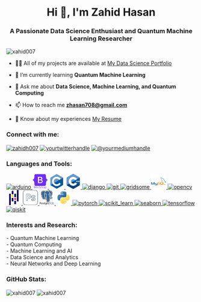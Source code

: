 <h1 align="center">Hi 👋, I'm Zahid Hasan</h1>
<h3 align="center">A Passionate Data Science Enthusiast and Quantum Machine Learning Researcher</h3>

<p align="left"> <img src="https://komarev.com/ghpvc/?username=xahid007&label=Profile%20views&color=0e75b6&style=flat" alt="xahid007" /> </p>

- 👨‍💻 All of my projects are available at [My Data Science Portfolio](https://github.com/xahid007/Data-Science-Portfolio)

- 🌱 I’m currently learning **Quantum Machine Learning**

- 💬 Ask me about **Data Science, Machine Learning, and Quantum Computing**

- 📫 How to reach me **zhasan708@gmail.com**

- 📄 Know about my experiences [My Resume](https://drive.google.com/file/d/your-resume-link)

<h3 align="left">Connect with me:</h3>
<p align="left">
<a href="https://linkedin.com/in/zahidh007" target="blank"><img align="center" src="https://raw.githubusercontent.com/rahuldkjain/github-profile-readme-generator/master/src/images/icons/Social/linked-in-alt.svg" alt="zahidh007" height="30" width="40" /></a>
<a href="https://twitter.com/yourtwitterhandle" target="blank"><img align="center" src="https://raw.githubusercontent.com/rahuldkjain/github-profile-readme-generator/master/src/images/icons/Social/twitter-alt.svg" alt="yourtwitterhandle" height="30" width="40" /></a>
<a href="https://medium.com/@yourmediumhandle" target="blank"><img align="center" src="https://raw.githubusercontent.com/rahuldkjain/github-profile-readme-generator/master/src/images/icons/Social/medium-alt.svg" alt="@yourmediumhandle" height="30" width="40" /></a>
</p>

<h3 align="left">Languages and Tools:</h3>
<p align="left">
<a href="https://www.arduino.cc/" target="_blank" rel="noreferrer"> <img src="https://cdn.worldvectorlogo.com/logos/arduino-1.svg" alt="arduino" width="40" height="40"/> </a>
<a href="https://getbootstrap.com" target="_blank" rel="noreferrer"> <img src="https://raw.githubusercontent.com/devicons/devicon/master/icons/bootstrap/bootstrap-plain-wordmark.svg" alt="bootstrap" width="40" height="40"/> </a>
<a href="https://www.cprogramming.com/" target="_blank" rel="noreferrer"> <img src="https://raw.githubusercontent.com/devicons/devicon/master/icons/c/c-original.svg" alt="c" width="40" height="40"/> </a>
<a href="https://www.w3schools.com/cpp/" target="_blank" rel="noreferrer"> <img src="https://raw.githubusercontent.com/devicons/devicon/master/icons/cplusplus/cplusplus-original.svg" alt="cplusplus" width="40" height="40"/> </a>
<a href="https://www.djangoproject.com/" target="_blank" rel="noreferrer"> <img src="https://cdn.worldvectorlogo.com/logos/django.svg" alt="django" width="40" height="40"/> </a>
<a href="https://git-scm.com/" target="_blank" rel="noreferrer"> <img src="https://www.vectorlogo.zone/logos/git-scm/git-scm-icon.svg" alt="git" width="40" height="40"/> </a>
<a href="https://gridsome.org/" target="_blank" rel="noreferrer"> <img src="https://www.vectorlogo.zone/logos/gridsome/gridsome-icon.svg" alt="gridsome" width="40" height="40"/> </a>
<a href="https://www.mysql.com/" target="_blank" rel="noreferrer"> <img src="https://raw.githubusercontent.com/devicons/devicon/master/icons/mysql/mysql-original-wordmark.svg" alt="mysql" width="40" height="40"/> </a>
<a href="https://opencv.org/" target="_blank" rel="noreferrer"> <img src="https://www.vectorlogo.zone/logos/opencv/opencv-icon.svg" alt="opencv" width="40" height="40"/> </a>
<a href="https://pandas.pydata.org/" target="_blank" rel="noreferrer"> <img src="https://raw.githubusercontent.com/devicons/devicon/2ae2a900d2f041da66e950e4d48052658d850630/icons/pandas/pandas-original.svg" alt="pandas" width="40" height="40"/> </a>
<a href="https://www.photoshop.com/en" target="_blank" rel="noreferrer"> <img src="https://raw.githubusercontent.com/devicons/devicon/master/icons/photoshop/photoshop-line.svg" alt="photoshop" width="40" height="40"/> </a>
<a href="https://www.postgresql.org" target="_blank" rel="noreferrer"> <img src="https://raw.githubusercontent.com/devicons/devicon/master/icons/postgresql/postgresql-original-wordmark.svg" alt="postgresql" width="40" height="40"/> </a>
<a href="https://www.python.org" target="_blank" rel="noreferrer"> <img src="https://raw.githubusercontent.com/devicons/devicon/master/icons/python/python-original.svg" alt="python" width="40" height="40"/> </a>
<a href="https://pytorch.org/" target="_blank" rel="noreferrer"> <img src="https://www.vectorlogo.zone/logos/pytorch/pytorch-icon.svg" alt="pytorch" width="40" height="40"/> </a>
<a href="https://scikit-learn.org/" target="_blank" rel="noreferrer"> <img src="https://upload.wikimedia.org/wikipedia/commons/0/05/Scikit_learn_logo_small.svg" alt="scikit_learn" width="40" height="40"/> </a>
<a href="https://seaborn.pydata.org/" target="_blank" rel="noreferrer"> <img src="https://seaborn.pydata.org/_images/logo-mark-lightbg.svg" alt="seaborn" width="40" height="40"/> </a>
<a href="https://www.tensorflow.org" target="_blank" rel="noreferrer"> <img src="https://www.vectorlogo.zone/logos/tensorflow/tensorflow-icon.svg" alt="tensorflow" width="40" height="40"/> </a>
<a href="https://qiskit.org/" target="_blank" rel="noreferrer"> <img src="https://www.vectorlogo.zone/logos/qiskit/qiskit-icon.svg" alt="qiskit" width="40" height="40"/> </a>
</p>

<h3 align="left">Interests and Research:</h3>
<p align="left">
- Quantum Machine Learning<br>
- Quantum Computing<br>
- Machine Learning and AI<br>
- Data Science and Analytics<br>
- Neural Networks and Deep Learning<br>
</p>

<h3 align="left">GitHub Stats:</h3>
<p align="left">
<img align="center" src="https://github-readme-stats.vercel.app/api?username=xahid007&show_icons=true&locale=en" alt="xahid007" />
<img align="center" src="https://github-readme-streak-stats.herokuapp.com/?user=xahid007&" alt="xahid007" />
</p>
